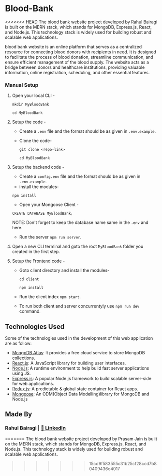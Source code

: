 # Blood-Bank
<<<<<<< HEAD
The blood bank  website project developed by Rahul Bairagi is built on the MERN stack, which stands for MongoDB, Express.js, React, and Node.js. This technology stack is widely used for building robust and scalable web applications.

blood bank website is an online platform that serves as a centralized resource for connecting blood donors with recipients in need. It is designed to facilitate the process of blood donation, streamline communication, and ensure efficient management of the blood supply. The website acts as a bridge between donors and healthcare institutions, providing valuable information, online registration, scheduling, and other essential features.
### Manual Setup
1. Open your local CLI -

   ```
   mkdir MyBloodBank

   cd MyBloodBank
   ```

2. Setup the code -

   - Create a `.env` file and the format should be as given in `.env.example`.
   - Clone the code-

     ```
     git clone <repo-link>

     cd MyBloodBank
     ```

3. Setup the backend code -

   - Create a `config.env` file and the format should be as given in `.env.example`.
   - install the modules-

   ```
   npm install
   ```

   - Open your Mongoose Client -

   ```
   CREATE DATABASE MyBloodBank;
   ```

   NOTE: Don't forget to keep the database name same in the `.env` and here.

   - Run the server `npm run server`.

4. Open a new CLI terminal and goto the root `MyBloodBank` folder you created in the first step.
5. Setup the Frontend code -

   - Goto client directory and install the modules-

     ```
     cd client

     npm install
     ```

   - Run the client index `npm start`.
   - To run both client and server concurrentyly use `npm run dev` command.
   
## Technologies Used

Some of the technologies used in the development of this web application are as follow:
-   [MongoDB Atlas](https://www.mongodb.com/cloud/atlas): It provides a free cloud service to store MongoDB collections.
-   [React.js](https://reactjs.org/): A JavaScript library for building user interfaces.
-   [Node.js](https://nodejs.org/en/): A runtime environment to help build fast server applications using JS.
-   [Express.js](https://expressjs.com/): A popular Node.js framework to build scalable server-side for web applications.
-   [Redux.js](https://redux.js.org/): A predictable & global state container for React apps.
-   [Mongoose](https://mongoosejs.com/): An ODM(Object Data Modelling)library for MongoDB and Node.js

## Made By
### Rahul Bairagi | [📝 LinkedIn](https://www.linkedin.com/in/rahul3008/)

=======
The blood bank website project developed by Prasam Jain is built on the MERN stack, which stands for MongoDB, Express.js, React, and Node.js. This technology stack is widely used for building robust and scalable web applications.
>>>>>>> 15cd9f583555c31b25cf28ccd7b80409436e4017
